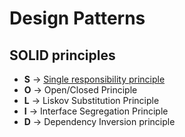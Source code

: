 # Design Patterns

## SOLID principles

- **S** -> [Single responsibility principle](SingleResponsibilityPrinciple/README.md)
- **O** -> Open/Closed Principle
- **L** -> Liskov Substitution Principle
- **I** -> Interface Segregation Principle
- **D** -> Dependency Inversion principle



